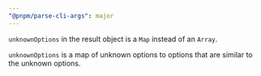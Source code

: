 ```yaml
---
"@pnpm/parse-cli-args": major
---
```


`unknownOptions` in the result object is a `Map` instead of an `Array`.

`unknownOptions` is a map of unknown options to options that are similar to the unknown options.
